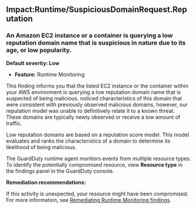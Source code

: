 Impact:Runtime/SuspiciousDomainRequest.Reputation
-------------------------------------------------


### An Amazon EC2 instance or a container is querying a low reputation domain name that is suspicious in nature due to its age, or low popularity.


**Default severity: Low**


 * **Feature:** Runtime Monitoring

This finding informs you that the listed EC2 instance or the container within your AWS environment is querying a low reputation domain name that is suspected of being malicious. noticed characteristics of this domain that were consistent with previously observed malicious domains, however, our reputation model was unable to definitively relate it to a known threat. These domains are typically newly observed or receive a low amount of traffic.


Low reputation domains are based on a reputation score model. This model evaluates and ranks the characteristics of a domain to determine its likelihood of being malicious.


The GuardDuty runtime agent monitors events from multiple resource types. To identify the potentially compromised resource, view **Resource type** in the findings panel in the GuardDuty console.


**Remediation recommendations:**


If this activity is unexpected, your resource might have been compromised. For more information, see [Remediating Runtime Monitoring findings](https://docs.aws.amazon.com/guardduty/latest/ug/guardduty-remediate-runtime-monitoring.html).

